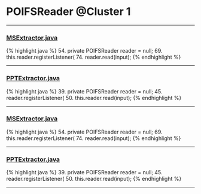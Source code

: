 # POIFSReader @Cluster 1

***

### [MSExtractor.java](https://searchcode.com/codesearch/view/48925180/)
{% highlight java %}
54. private POIFSReader reader = null;
69.   this.reader.registerListener(
74.     reader.read(input);
{% endhighlight %}

***

### [PPTExtractor.java](https://searchcode.com/codesearch/view/48925114/)
{% highlight java %}
39. private POIFSReader reader = null;
45.   reader.registerListener(
50.     this.reader.read(input);
{% endhighlight %}

***

### [MSExtractor.java](https://searchcode.com/codesearch/view/138790528/)
{% highlight java %}
54. private POIFSReader reader = null;
69.   this.reader.registerListener(
74.     reader.read(input);
{% endhighlight %}

***

### [PPTExtractor.java](https://searchcode.com/codesearch/view/138791633/)
{% highlight java %}
39. private POIFSReader reader = null;
45.   reader.registerListener(
50.     this.reader.read(input);
{% endhighlight %}

***

